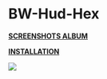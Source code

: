 # BW-Hud-Hex

**[SCREENSHOTS ALBUM](https://imgur.com/a/JVVDx)** 

**[INSTALLATION](https://imgur.com/a/w3Ah6)**

![](https://i.imgur.com/B5JTcb2.jpg)